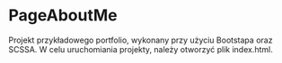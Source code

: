 # PageAboutMe

Projekt przykładowego portfolio, wykonany przy użyciu Bootstapa oraz SCSSA. W celu uruchomiania projekty, należy otworzyć plik index.html.
